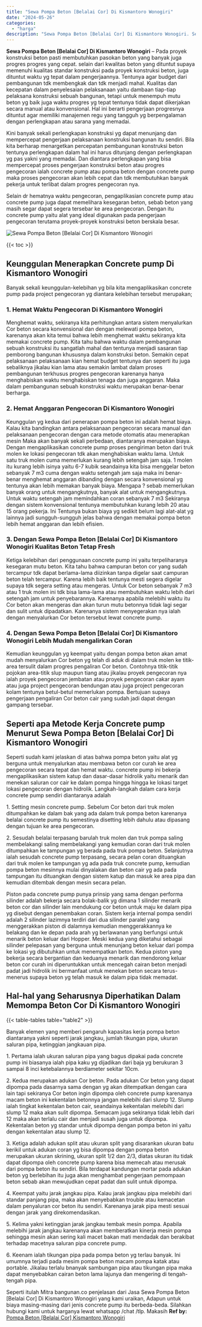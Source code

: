 ```yaml
---
title: "Sewa Pompa Beton [Belalai Cor] Di Kismantoro Wonogiri"
date: "2024-05-26"
categories: 
  - "harga"
description: "Sewa Pompa Beton [Belalai Cor] Di Kismantoro Wonogiri. Seperti itulah Mitra bangunan.co penjelasan dari Jasa Sewa Pompa Beton [Belalai Cor] Di Kismantoro W..."
---
```


**Sewa Pompa Beton \[Belalai Cor\] Di Kismantoro Wonogiri** – Pada proyek konstruksi beton pasti membutuhkan pasokan beton yang banyak juga progres progres yang cepat. selain dari kwalitas beton yang dituntut supaya memenuhi kualitas standar konstruksi pada proyek konstruksi beton, juga dituntut waktu yg tepat dalam pengerjaannya. Tentunya agar budget dari pembangunan tdk membengkak dan tdk menjadi mahal. Kualitas dan kecepatan dalam penyelesaian pelaksanaan yaitu dambaan tiap-tiap pelaksana konstruksi sebuah bangunan, tetapi untuk menempuh mutu beton yg baik juga waktu progres yg tepat tentunya tidak dapat dikerjakan secara manual atau konvensional. Hal ini berarti pengerjaan progresnya dituntut agar memiliki manajemen regu yang tangguh yg berpengalaman dengan perlengkapan atau sarana yang memadai.

Kini banyak sekali perlengkapan konstruksi yg dapat menunjang dan mempercepat pengerjaan pelaksanaan konstruksi bangunan itu sendiri. Bila kita berharap menargetkan percepatan pembangunan konstruksi beton tentunya perlengkapan dalam hal ini harus ditunjang dengan perlengkapan yg pas yakni yang memadai. Dan diantara perlengkapan yang bisa mempercepat proses pengerjaan konstruksi beton atau progres pengecoran ialah concrete pump atau pompa beton dengan concrete pump maka proses pengecoran akan lebih cepat dan tdk membutuhkan banyak pekerja untuk terlibat dalam progres pengecoran nya.

Selain dr hematnya waktu pengecoran, pengaplikasian concrete pump atau concrete pump juga dapat memelihara kesegaran beton, sebab beton yang masih segar dapat segera tersebar ke area pengecoran. Dengan itu concrete pump yaitu alat yang ideal digunakan pada pengerjaan pengecoran terutama proyek-proyek konstruksi beton berskala besar.

![Sewa Pompa Beton [Belalai Cor] Di Kismantoro Wonogiri](/images/sewa-concrete-pump-06.png)

{{< toc >}}

## Keunggulan Menerapkan Concrete pump Di Kismantoro Wonogiri

Banyak sekali keunggulan-kelebihan yg bila kita mengaplikasikan concrete pump pada project pengecoran yg diantara kelebihan tersebut merupakan;

### 1\. Hemat Waktu Pengecoran Di Kismantoro Wonogiri

Menghemat waktu, sekiranya kita perhitungkan antara sistem menyalurkan Cor beton secara konvensional dan dengan melewati pompa beton, karenanya akan kita temui bahwa lebih menghemat waktu sekiranya kita memakai concrete pump. Kita tahu bahwa waktu dalam pembangunan sebuah konstruksi itu sangatlah mahal dan tentunya menjadi sasaran tiap pemborong bangunan khususnya dalam konstruksi beton. Semakin cepat pelaksanaan pelaksanaan kian hemat budget tentunya dan seperti itu juga sebaliknya jikalau kian lama atau semakin lambat dalam proses pembangunan terkhusus progres pengecoran karenanya hanya menghabiskan waktu menghabiskan tenaga dan juga anggaran. Maka dalam pembangunan sebuah konstruksi waktu merupakan benar-benar berharga.

### 2\. Hemat Anggaran Pengecoran Di Kismantoro Wonogiri

Keunggulan yg kedua dari penerapan pompa beton ini adalah hemat biaya. Kalau kita bandingkan antara pelaksanaan pengecoran secara manual dan pelaksanaan pengecoran dengan cara metode otomatis atau menerapkan mesin Maka akan banyak sekali perbedaan, diantaranya merupakan biaya. Dengan mengaplikasikan concrete pump proses pengiriman beton dari truk molen ke lokasi pengecoran tdk akan menghabiskan waktu lama. Untuk satu truk molen cuma memerlukan kurang lebih setengah jam saja. 1 molen itu kurang lebih isinya yaitu 6-7 kubik seandainya kita bisa menggelar beton sebanyak 7 m3 cuma dengan waktu setengah jam saja maka ini benar-benar menghemat anggaran dibanding dengan secara konvensional yg tentunya akan lebih memakan banyak biaya. Mengapa ? sebab memerlukan banyak orang untuk mengangkutnya, banyak alat untuk mengangkutnya. Untuk waktu setengah jam memindahkan coran sebanyak 7 m3 Sekiranya dengan sistem konvensional tentunya membutuhkan kurang lebih 20 atau 15 orang pekerja. Ini Tentunya bukan biaya yg sedikit belum lagi alat-alat yg lainnya jadi sungguh-sungguh jelas bahwa dengan memakai pompa beton lebih hemat anggaran dan lebih efisien.

### 3\. Dengan Sewa Pompa Beton \[Belalai Cor\] Di Kismantoro Wonogiri Kualitas Beton Tetap Fresh

Ketiga kelebihan dari penggunaan concrete pump ini yaitu terpeliharanya kesegaran mutu beton. Kita tahu bahwa campuran beton cor yang sudah tercampur tdk dapat berlama-lama diizinkan tanpa digelar saat campuran beton telah tercampur. Karena lebih baik tentunya mesti segera digelar supaya tdk segera setting atau mengeras. Untuk Cor beton sebanyak 7 m3 atau 1 truk molen ini tdk bisa lama-lama atau membutuhkan waktu lebih dari setengah jam untuk penyebarannya. Karenanya apabila melebihi waktu itu Cor beton akan mengeras dan akan turun mutu betonnya tidak lagi segar dan sulit untuk dipadatkan. Karenanya sistem menyegerakan nya ialah dengan menyalurkan Cor beton tersebut lewat concrete pump.

### 4\. Dengan Sewa Pompa Beton \[Belalai Cor\] Di Kismantoro Wonogiri Lebih Mudah mengalirkan Coran

Kemudian keunggulan yg keempat yaitu dengan pompa beton akan amat mudah menyalurkan Cor beton yg telah di aduk di dalam truk molen ke titik-area tersulit dalam progres pengaliran Cor beton. Contohnya titik-titik pojokan area-titik slup maupun tiang atau jikalau proyek pengecoran nya ialah proyek pengecoran jembatan atau proyek pengecoran cakar ayam atau juga project pengecoran bendungan atau juga project pengecoran kolam tentunya betul-betul memerlukan pompa. Bertujuan supaya pengerjaan pengaliran Cor beton cair yang sudah jadi dapat dengan gampang tersebar.

## Seperti apa Metode Kerja Concrete pump Menurut Sewa Pompa Beton \[Belalai Cor\] Di Kismantoro Wonogiri

Seperti sudah kami jelaskan di atas bahwa pompa beton yaitu alat yg berguna untuk menyalurkan atau membawa beton cor curah ke area pengecoran secara tepat dan hemat waktu. concrete pump ini bekerja mengaplikasikan sistem katup dan dasar-dasar hidrolik yaitu menarik dan menekan saluran cor cair ke dalam pompa hingga hingga ke lokasi target lokasi pengecoran dengan hidrolik. Langkah-langkah dalam cara kerja concrete pump sendiri diantaranya adalah

1\. Setting mesin concrete pump. Sebelum Cor beton dari truk molen ditumpahkan ke dalam bak yang ada dalam truk pompa beton karenanya belalai concrete pump itu semestinya disetting lebih dahulu atau dipasang dengan tujuan ke area pengecoran.

2\. Sesudah belalai terpasang barulah truk molen dan truk pompa saling membelakangi saling membelakangi yang kemudian coran dari truk molen ditumpahkan ke tampungan yg berada pada truk pompa beton. Selanjutnya ialah sesudah concrete pump terpasang, secara pelan coran dituangkan dari truk molen ke tampungan yg ada pada truk concrete pump, kemudian pompa beton mesinnya mulai dinyalakan dan beton cair yg ada pada tampungan itu dituangkan dengan sistem katup dan masuk ke area pipa dan kemudian ditembak dengan mesin secara pelan.

Piston pada concrete pump punya prinsip yang sama dengan performa silinder adalah bekerja secara bolak-balik yg dimana 1 silinder menarik beton cor dan silinder lain mendukung cor beton untuk maju ke dalam pipa yg disebut dengan penembakan coran. Sistem kerja internal pompa sendiri adalah 2 silinder lazimnya terdiri dari dua silinder paralel yang menggerakkan piston di dalamnya kemudian menggerakkannya ke belakang dan ke depan pada arah yg berlawanan yang berfungsi untuk menarik beton keluar dari Hopper. Meski kedua yang diketahui sebagai silinder pelepasan yang berguna untuk menunjang beton keluar dari pompa ke lokasi yg dibutuhkan untuk menempatkan beton. Kedua piston yang bekerja secara bergantian dan keduanya menarik dan mendorong keluar beton cor curah ini diperuntukkan untuk mencegah cairan beton menjadi padat jadi hidrolik ini bermanfaat untuk menekan beton secara terus-menerus supaya beton yg telah masuk ke dalam pipa tidak memadat.

## Hal-hal yang Seharusnya Diperhatikan Dalam Memompa Beton Cor Di Kismantoro Wonogiri

{{< table-tables table="table2" >}}

Banyak elemen yang memberi pengaruh kapasitas kerja pompa beton diantaranya yakni seperti jarak jangkau, jumlah tikungan pipa, ukuran saluran pipa, ketinggian jangkauan pipa.

1\. Pertama ialah ukuran saluran pipa yang bagus dipakai pada concrete pump ini biasanya ialah pipa kaku yg dijadikan dari baja yg berukuran 3 sampai 8 inci ketebalannya berdiameter sekitar 10cm.

2\. Kedua merupakan adukan Cor beton. Pada adukan Cor beton yang dapat dipompa pada dasarnya sama dengan yg akan ditempatkan dengan cara lain tapi sekiranya Cor beton ingin dipompa oleh concrete pump karenanya macam beton ini kekentalan betonnya jangan melebihi dari slump 12. Slump ialah tingkat kekentalan beton cair, seandainya kekentalan melebihi dari slump 12 maka akan sulit dipompa. Semacam juga sekiranya tidak lebih dari 12 maka akan terlalu cair dan menjadi susah juga untuk dipompa. Kekentalan beton yg standar untuk dipompa dengan pompa beton ini yaitu dengan kekentalan atau slump 12.

3\. Ketiga adalah adukan split atau ukuran split yang disarankan ukuran batu kerikil untuk adukan coran yg bisa dipompa dengan pompa beton merupakan ukuran skrining, ukuran split 1/2 dan 2/3, diatas ukuran itu tidak dapat dipompa oleh concrete pump karena bisa memecah atau merusak dari pompa beton itu sendiri. Bila terdapat kandungan mortar pada adukan beton yg berlebihan itu juga akan menghambat pengerjaan pemompaan beton sebab akan mewujudkan cepat padat dan sulit untuk dipompa.

4\. Keempat yaitu jarak jangkau pipa. Kalau jarak jangkau pipa melebihi dari standar panjang pipa, maka akan menyebabkan trouble atau kemacetan dalam penyaluran cor beton itu sendiri. Karenanya jarak pipa mesti sesuai dengan jarak yang direkomendasikan.

5\. Kelima yakni ketinggian jarak jangkau tembak mesin pompa. Apabila melebihi jarak jangkau karenanya akan memberatkan kinerja mesin pompa sehingga mesin akan sering kali macet bakan mati mendadak dan berakibat terhadap macetnya saluran pipa concrete pump.

6\. Keenam ialah tikungan pipa pada pompa beton yg terlau banyak. Ini umumnya terjadi pada mesim pompa beton macam pompa katak atau portable. Jikalau terlalu bnanyak sambungan pipa atau tikungan pipa maka dapat menyebabkan cairan beton lama lajunya dan mengering di tengah-tengah pipa.

Seperti itulah Mitra bangunan.co penjelasan dari Jasa Sewa Pompa Beton \[Belalai Cor\] Di Kismantoro Wonogiri yang kami uraikan, Adapun untuk biaya masing-masing dari jenis concrete pump itu berbeda-beda. Silahkan hubungi kami untuk harganya lewat whatsapp /chat /tlp. Makasih
**Ref by:** [Pompa Beton [Belalai Cor] Kismantoro Wonogiri](https://id.wikipedia.org/wiki/Pompa)
